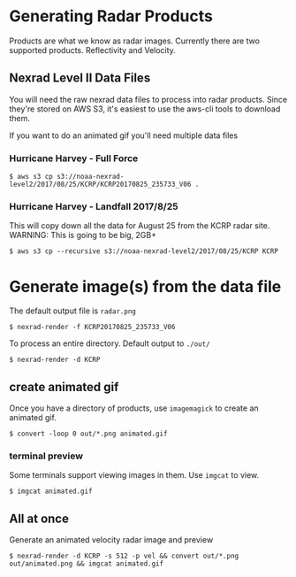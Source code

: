 # Generating Radar Products

Products are what we know as radar images. Currently there are two supported products. Reflectivity and Velocity.

## Nexrad Level II Data Files

You will need the raw nexrad data files to process into radar products. Since they're stored on AWS S3, it's easiest to use the aws-cli tools to download them.

If you want to do an animated gif you'll need multiple data files

### Hurricane Harvey - Full Force

    $ aws s3 cp s3://noaa-nexrad-level2/2017/08/25/KCRP/KCRP20170825_235733_V06 .

### Hurricane Harvey - Landfall 2017/8/25

This will copy down all the data for August 25 from the KCRP radar site. WARNING: This is going to be big, 2GB+

    $ aws s3 cp --recursive s3://noaa-nexrad-level2/2017/08/25/KCRP KCRP

# Generate image(s) from the data file

The default output file is `radar.png`

    $ nexrad-render -f KCRP20170825_235733_V06

To process an entire directory. Default output to `./out/`

    $ nexrad-render -d KCRP

## create animated gif

Once you have a directory of products, use `imagemagick` to create an animated gif.

    $ convert -loop 0 out/*.png animated.gif

### terminal preview

Some terminals support viewing images in them. Use `imgcat` to view.

    $ imgcat animated.gif

## All at once

Generate an animated velocity radar image and preview

    $ nexrad-render -d KCRP -s 512 -p vel && convert out/*.png out/animated.png && imgcat animated.gif
